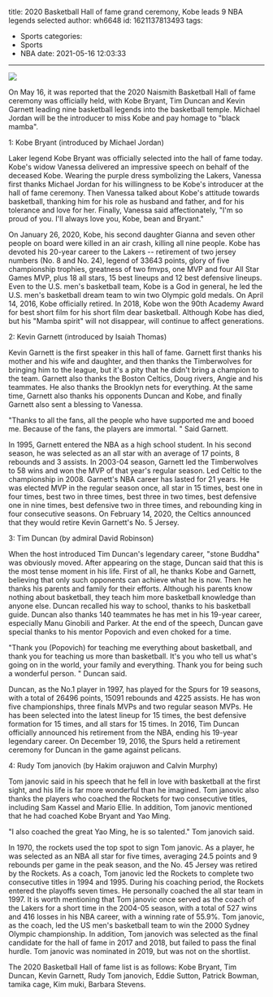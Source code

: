 title: 2020 Basketball Hall of fame grand ceremony, Kobe leads 9 NBA legends selected
author: wh6648
id: 1621137813493
tags: 
- Sports
categories: 
- Sports
- NBA
date: 2021-05-16 12:03:33
---
![](https://p3.itc.cn/q_70/images01/20210516/479e00235a444243aa38b57baa33478e.jpeg)


On May 16, it was reported that the 2020 Naismith Basketball Hall of fame ceremony was officially held, with Kobe Bryant, Tim Duncan and Kevin Garnett leading nine basketball legends into the basketball temple. Michael Jordan will be the introducer to miss Kobe and pay homage to "black mamba".

1: Kobe Bryant (introduced by Michael Jordan)

Laker legend Kobe Bryant was officially selected into the hall of fame today. Kobe's widow Vanessa delivered an impressive speech on behalf of the deceased Kobe. Wearing the purple dress symbolizing the Lakers, Vanessa first thanks Michael Jordan for his willingness to be Kobe's introducer at the hall of fame ceremony. Then Vanessa talked about Kobe's attitude towards basketball, thanking him for his role as husband and father, and for his tolerance and love for her. Finally, Vanessa said affectionately, "I'm so proud of you. I'll always love you, Kobe, bean and Bryant."

On January 26, 2020, Kobe, his second daughter Gianna and seven other people on board were killed in an air crash, killing all nine people. Kobe has devoted his 20-year career to the Lakers -- retirement of two jersey numbers (No. 8 and No. 24), legend of 33643 points, glory of five championship trophies, greatness of two fmvps, one MVP and four All Star Games MVP, plus 18 all stars, 15 best lineups and 12 best defensive lineups. Even to the U.S. men's basketball team, Kobe is a God in general, he led the U.S. men's basketball dream team to win two Olympic gold medals. On April 14, 2016, Kobe officially retired. In 2018, Kobe won the 90th Academy Award for best short film for his short film dear basketball. Although Kobe has died, but his "Mamba spirit" will not disappear, will continue to affect generations.

2: Kevin Garnett (introduced by Isaiah Thomas)

Kevin Garnett is the first speaker in this hall of fame. Garnett first thanks his mother and his wife and daughter, and then thanks the Timberwolves for bringing him to the league, but it's a pity that he didn't bring a champion to the team. Garnett also thanks the Boston Celtics, Doug rivers, Angie and his teammates. He also thanks the Brooklyn nets for everything. At the same time, Garnett also thanks his opponents Duncan and Kobe, and finally Garnett also sent a blessing to Vanessa.

"Thanks to all the fans, all the people who have supported me and booed me. Because of the fans, the players are immortal. " Said Garnett.

In 1995, Garnett entered the NBA as a high school student. In his second season, he was selected as an all star with an average of 17 points, 8 rebounds and 3 assists. In 2003-04 season, Garnett led the Timberwolves to 58 wins and won the MVP of that year's regular season. Led Celtic to the championship in 2008. Garnett's NBA career has lasted for 21 years. He was elected MVP in the regular season once, all star in 15 times, best one in four times, best two in three times, best three in two times, best defensive one in nine times, best defensive two in three times, and rebounding king in four consecutive seasons. On February 14, 2020, the Celtics announced that they would retire Kevin Garnett's No. 5 Jersey.

3: Tim Duncan (by admiral David Robinson)

When the host introduced Tim Duncan's legendary career, "stone Buddha" was obviously moved. After appearing on the stage, Duncan said that this is the most tense moment in his life. First of all, he thanks Kobe and Garnett, believing that only such opponents can achieve what he is now. Then he thanks his parents and family for their efforts. Although his parents know nothing about basketball, they teach him more basketball knowledge than anyone else. Duncan recalled his way to school, thanks to his basketball guide. Duncan also thanks 140 teammates he has met in his 19-year career, especially Manu Ginobili and Parker. At the end of the speech, Duncan gave special thanks to his mentor Popovich and even choked for a time.

"Thank you (Popovich) for teaching me everything about basketball, and thank you for teaching us more than basketball. It's you who tell us what's going on in the world, your family and everything. Thank you for being such a wonderful person. " Duncan said.

Duncan, as the No.1 player in 1997, has played for the Spurs for 19 seasons, with a total of 26496 points, 15091 rebounds and 4225 assists. He has won five championships, three finals MVPs and two regular season MVPs. He has been selected into the latest lineup for 15 times, the best defensive formation for 15 times, and all stars for 15 times. In 2016, Tim Duncan officially announced his retirement from the NBA, ending his 19-year legendary career. On December 19, 2016, the Spurs held a retirement ceremony for Duncan in the game against pelicans.

4: Rudy Tom janovich (by Hakim orajuwon and Calvin Murphy)

Tom janovic said in his speech that he fell in love with basketball at the first sight, and his life is far more wonderful than he imagined. Tom janovic also thanks the players who coached the Rockets for two consecutive titles, including Sam Kassel and Mario Ellie. In addition, Tom janovic mentioned that he had coached Kobe Bryant and Yao Ming.

"I also coached the great Yao Ming, he is so talented." Tom janovich said.

In 1970, the rockets used the top spot to sign Tom janovic. As a player, he was selected as an NBA all star for five times, averaging 24.5 points and 9 rebounds per game in the peak season, and the No. 45 Jersey was retired by the Rockets. As a coach, Tom janovic led the Rockets to complete two consecutive titles in 1994 and 1995. During his coaching period, the Rockets entered the playoffs seven times. He personally coached the all star team in 1997. It is worth mentioning that Tom janovic once served as the coach of the Lakers for a short time in the 2004-05 season, with a total of 527 wins and 416 losses in his NBA career, with a winning rate of 55.9%. Tom janovic, as the coach, led the US men's basketball team to win the 2000 Sydney Olympic championship. In addition, Tom janovich was selected as the final candidate for the hall of fame in 2017 and 2018, but failed to pass the final hurdle. Tom janovic was nominated in 2019, but was not on the shortlist.

The 2020 Basketball Hall of fame list is as follows: Kobe Bryant, Tim Duncan, Kevin Garnett, Rudy Tom janovich, Eddie Sutton, Patrick Bowman, tamika cage, Kim muki, Barbara Stevens.

